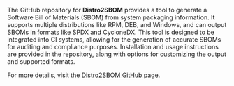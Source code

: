 The GitHub repository for **Distro2SBOM** provides a tool to generate a Software Bill of Materials (SBOM) from system packaging information. It supports multiple distributions like RPM, DEB, and Windows, and can output SBOMs in formats like SPDX and CycloneDX. This tool is designed to be integrated into CI systems, allowing for the generation of accurate SBOMs for auditing and compliance purposes. Installation and usage instructions are provided in the repository, along with options for customizing the output and supported formats.

For more details, visit the [Distro2SBOM GitHub page](https://github.com/anthonyharrison/distro2sbom).